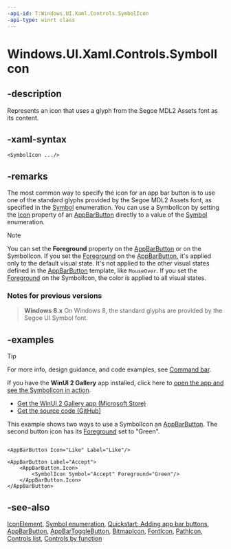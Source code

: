 ```yaml
---
-api-id: T:Windows.UI.Xaml.Controls.SymbolIcon
-api-type: winrt class
---
```


<!-- Class syntax.
public class SymbolIcon : Windows.UI.Xaml.Controls.IconElement, Windows.UI.Xaml.Controls.ISymbolIcon
-->

# Windows.UI.Xaml.Controls.SymbolIcon

## -description

Represents an icon that uses a glyph from the Segoe MDL2 Assets font as its content.


## -xaml-syntax

```xaml
<SymbolIcon .../>
```

## -remarks

The most common way to specify the icon for an app bar button is to use one of the standard glyphs provided by the Segoe MDL2 Assets font, as specified in the [Symbol](symbol.md) enumeration. You can use a SymbolIcon by setting the [Icon](appbarbutton_icon.md) property of an [AppBarButton](appbarbutton.md) directly to a value of the [Symbol](symbol.md) enumeration.

> [!NOTE]
> You can set the **Foreground** property on the [AppBarButton](appbarbutton.md) or on the SymbolIcon. If you set the [Foreground](control_foreground.md) on the [AppBarButton](appbarbutton.md), it's applied only to the default visual state. It's not applied to the other visual states defined in the [AppBarButton](appbarbutton.md) template, like `MouseOver`. If you set the [Foreground](iconelement_foreground.md) on the SymbolIcon, the color is applied to all visual states.

### Notes for previous versions

> **Windows 8.x**
> On Windows 8, the standard glyphs are provided by the Segoe UI Symbol font.

## -examples

> [!TIP]
> For more info, design guidance, and code examples, see [Command bar](/windows/uwp/controls-and-patterns/app-bars).
>
> If you have the **WinUI 2 Gallery** app installed, click here to [open the app and see the SymbolIcon in action](winui2gallery:/item/AppBarButton).
> + [Get the WinUI 2 Gallery app (Microsoft Store)](https://www.microsoft.com/store/productId/9MSVH128X2ZT)
> + [Get the source code (GitHub)](https://github.com/Microsoft/WinUI-Gallery)

This example shows two ways to use a SymbolIcon an [AppBarButton](appbarbutton.md). The second button icon has its [Foreground](iconelement_foreground.md) set to "Green".

```xaml

<AppBarButton Icon="Like" Label="Like"/>

<AppBarButton Label="Accept">
    <AppBarButton.Icon>
        <SymbolIcon Symbol="Accept" Foreground="Green"/>
    </AppBarButton.Icon>
</AppBarButton>
```

## -see-also
[IconElement](iconelement.md), [Symbol enumeration](symbol.md), [Quickstart: Adding app bar buttons](/previous-versions/windows/apps/jj662743(v=win.10)), [AppBarButton](appbarbutton.md), [AppBarToggleButton](appbartogglebutton.md), [BitmapIcon](bitmapicon.md), [FontIcon](fonticon.md), [PathIcon](pathicon.md), [Controls list](/windows/uwp/design/controls-and-patterns/), [Controls by function](/windows/uwp/controls-and-patterns/controls-by-function)
